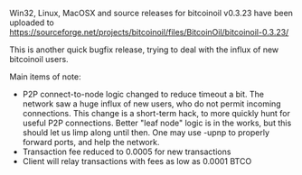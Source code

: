 Win32, Linux, MacOSX and source releases for bitcoinoil v0.3.23 have been uploaded to
https://sourceforge.net/projects/bitcoinoil/files/BitcoinOil/bitcoinoil-0.3.23/

This is another quick bugfix release, trying to deal with the influx of new bitcoinoil users.

Main items of note:

* P2P connect-to-node logic changed to reduce timeout a bit.  The network saw a huge influx of new users, who do not permit incoming connections.  This change is a short-term hack, to more quickly hunt for useful P2P connections.  Better "leaf node" logic is in the works, but this should let us limp along until then.  One may use -upnp to properly forward ports, and help the network.
* Transaction fee reduced to 0.0005 for new transactions
* Client will relay transactions with fees as low as 0.0001 BTCO

